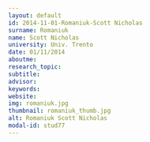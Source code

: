 ```yaml
---
layout: default 
id: 2014-11-01-Romaniuk-Scott Nicholas
surname: Romaniuk
name: Scott Nicholas
university: Univ. Trento
date: 01/11/2014
aboutme: 
research_topic: 
subtitle: 
advisor: 
keywords: 
website: 
img: romaniuk.jpg
thumbnail: romaniuk_thumb.jpg
alt: Romaniuk Scott Nicholas
modal-id: stud77
---
```

